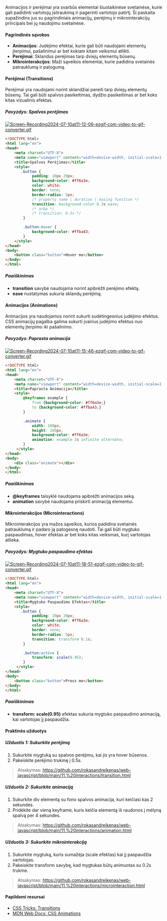 Animacijos ir perėjimai yra svarbūs elementai šiuolaikinėse svetainėse, kurie gali padidinti vartotojų įsitraukimą ir pagerinti vartotojo patirtį. Ši paskaita supažindins jus su pagrindiniais animacijų, perėjimų ir mikrointerakcijų principais bei jų naudojimu svetainėse.

#### Pagrindinės sąvokos

-   **Animacijos**: Judėjimo efektai, kurie gali būti naudojami elementų įterpimui, pašalinimui ar bet kokiam kitam veiksmui atlikti.
-   **Perėjimai**: Sklandus perėjimas tarp dviejų elementų būsenų.
-   **Mikrointerakcijos**: Maži sąveikos elementai, kurie padidina svetainės patrauklumą ir patogumą.

#### Perėjimai (Transitions)

Perėjimai yra naudojami norint sklandžiai pereiti tarp dviejų elementų būsenų. Tai gali būti spalvos pasikeitimas, dydžio pasikeitimas ar bet koks kitas vizualinis efektas.

##### Pavyzdys: Spalvos perėjimas

[![Screen-Recording2024-07-10at11-12-06-ezgif-com-video-to-gif-converter.gif](https://i.postimg.cc/Z5GBgk0P/Screen-Recording2024-07-10at11-12-06-ezgif-com-video-to-gif-converter.gif)](https://postimg.cc/9DBQRndz)

```html
<!DOCTYPE html>
<html lang="en">
<head>
    <meta charset="UTF-8">
    <meta name="viewport" content="width=device-width, initial-scale=1.0">
    <title>Spalvos Perėjimas</title>
    <style> 
	   .button {
            padding: 10px 20px;
            background-color: #ff6a3e;
            color: white;
            border: none;
            border-radius: 5px;
			/* property name | duration | easing function */
            transition: background-color 0.3s ease;
            /* arba */
            /* transition: 0.3s */
        }

        .button:hover {
            background-color: #ffba43;
        } 
    </style>
</head>
<body>
    <button class="button">Hover me</button>
</body>
</html>
```

##### Paaiškinimas

-   **transition** savybė naudojama norint apibrėžti perėjimo efektą.
-   **ease** nustatymas sukuria sklandų perėjimą.

#### Animacijos (Animations)

Animacijos yra naudojamos norint sukurti sudėtingesnius judėjimo efektus. CSS animacijų pagalba galima sukurti įvairius judėjimo efektus nuo elementų įterpimo iki pašalinimo.

##### Pavyzdys: Paprasta animacija

[![Screen-Recording2024-07-10at11-15-46-ezgif-com-video-to-gif-converter.gif](https://i.postimg.cc/65RyvjMy/Screen-Recording2024-07-10at11-15-46-ezgif-com-video-to-gif-converter.gif)](https://postimg.cc/fJzz4KnN)

```html
<!DOCTYPE html>
<html lang="en">
<head>
    <meta charset="UTF-8">
    <meta name="viewport" content="width=device-width, initial-scale=1.0">
    <title>Paprasta Animacija</title>
    <style> 
	    @keyframes example {
            from {background-color: #ff6a3e;}
            to {background-color: #ffba43;}
        }

        .animate {
            width: 100px;
            height: 100px;
            background-color: #ff6a3e;
            animation: example 3s infinite alternate;
        } 
     </style>
</head>
<body>
    <div class="animate"></div>
</body>
</html>
```

##### Paaiškinimas

-   **@keyframes** taisyklė naudojama apibrėžti animacijos seką.
-   **animation** savybė naudojama priskirti animaciją elementui.

#### Mikrointerakcijos (Microinteractions)

Mikrointerakcijos yra mažos sąveikos, kurios padidina svetainės patrauklumą ir padaro ją patogesnę naudoti. Tai gali būti mygtuko paspaudimas, hover efektas ar bet koks kitas veiksmas, kurį vartotojas atlieka.

##### Pavyzdys: Mygtuko paspaudimo efektas
[![Screen-Recording2024-07-10at11-18-51-ezgif-com-video-to-gif-converter.gif](https://i.postimg.cc/QxbZwctf/Screen-Recording2024-07-10at11-18-51-ezgif-com-video-to-gif-converter.gif)](https://postimg.cc/JGGFBDjX)
```html
<!DOCTYPE html>
<html lang="en">
<head>
    <meta charset="UTF-8">
    <meta name="viewport" content="width=device-width, initial-scale=1.0">
    <title>Mygtuko Paspaudimo Efektas</title>
    <style> 
	   .button {
            padding: 10px 20px;
            background-color: #ff6a3e;
            color: white;
            border: none;
            border-radius: 5px;
            transition: transform 0.1s;
        }

        .button:active {
            transform: scale(0.95);
        } 
     </style>
</head>
<body>
    <button class="button">Press me</button>
</body>
</html>
```

##### Paaiškinimas

-   **transform: scale(0.95)** efektas sukuria mygtuko paspaudimo animaciją, kai vartotojas jį paspaudžia.

#### Praktinės užduotys

##### Užduotis 1: Sukurkite perėjimą

1.  Sukurkite mygtuką su spalvos perėjimu, kai jis yra hover būsenos.
2.  Pakeiskite perėjimo trukmę į 0.5s.

> Atsakymas: https://github.com/rokasandreikenas/web-javascript/blob/main/11.%20interactions/transition.html

##### Užduotis 2: Sukurkite animaciją

1.  Sukurkite div elementą su fono spalvos animacija, kuri keičiasi kas 2 sekundes.
2.  Pridėkite dar vieną keyframe, kuris keičia elementą iš raudonos į mėlyną spalvą per 4 sekundes.

> Atsakymas: https://github.com/rokasandreikenas/web-javascript/blob/main/11.%20interactions/animation.html

##### Užduotis 3: Sukurkite mikrointerakciją

1.  Sukurkite mygtuką, kuris sumažėja (scale efektas) kai jį paspaudžia vartotojas.
2.  Pakeiskite transform savybę, kad mygtukas būtų animuotas su 0.2s trukme.

> Atsakymas: https://github.com/rokasandreikenas/web-javascript/blob/main/11.%20interactions/microinteraction.html

#### Papildomi resursai

- [CSS Tricks: Transitions](https://css-tricks.com/almanac/properties/t/transition/)
-  [MDN Web Docs: CSS Animations](https://developer.mozilla.org/en-US/docs/Web/CSS/animation)
